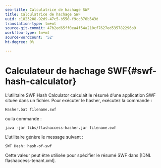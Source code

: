 ```yaml
---
seo-title: Calculatrice de hachage SWF
title: Calculatrice de hachage SWF
uuid: c1823208-92d9-47c5-b550-f9cc370b543d
translation-type: tm+mt
source-git-commit: 47b2ed65ff0ea4f54a210cf7627ed535782296b9
workflow-type: tm+mt
source-wordcount: '52'
ht-degree: 0%

---
```



# Calculateur de hachage SWF{#swf-hash-calculator}

L’utilitaire SWF Hash Calculator calculait le résumé d’une application SWF située dans un fichier. Pour exécuter le hasher, exécutez la commande :

```
Hasher.bat filename.swf
```

ou la commande :

```
java -jar libs/flashaccess-hasher.jar filename.swf
```

L&#39;utilitaire génère le message suivant :

```
SWF Hash: hash-of-swf
```

Cette valeur peut être utilisée pour spécifier le résumé SWF dans [!DNL flashaccess-tenant.xml].

